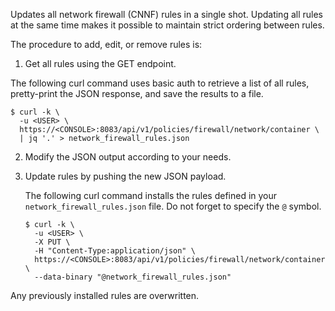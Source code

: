 Updates all network firewall (CNNF) rules in a single shot.
Updating all rules at the same time makes it possible to maintain strict ordering between rules.

The procedure to add, edit, or remove rules is:

1. Get all rules using the GET endpoint.

  The following curl command uses basic auth to retrieve a list of all rules, pretty-print the JSON response, and save the results to a file.

   ```
   $ curl -k \
     -u <USER> \
     https://<CONSOLE>:8083/api/v1/policies/firewall/network/container \
     | jq '.' > network_firewall_rules.json
   ```

2. Modify the JSON output according to your needs.

3. Update rules by pushing the new JSON payload.

   The following curl command installs the rules defined in your `network_firewall_rules.json` file.
   Do not forget to specify the `@` symbol.

   ```
   $ curl -k \
     -u <USER> \
     -X PUT \
     -H "Content-Type:application/json" \
     https://<CONSOLE>:8083/api/v1/policies/firewall/network/container \
     --data-binary "@network_firewall_rules.json"
   ```

Any previously installed rules are overwritten.
